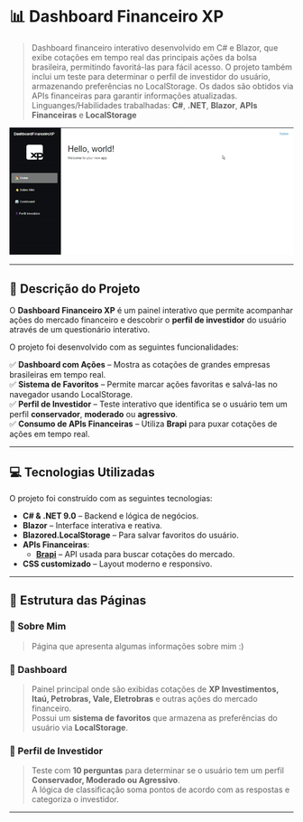 # 📊 Dashboard Financeiro XP  
>Dashboard financeiro interativo desenvolvido em C# e Blazor, que exibe cotações em tempo real das principais ações da bolsa brasileira, permitindo favoritá-las para fácil acesso. O projeto também inclui um teste para determinar o perfil de investidor do usuário, armazenando preferências no LocalStorage. Os dados são obtidos via APIs financeiras para garantir informações atualizadas.
> Linguanges/Habilidades trabalhadas: **C#**, **.NET**, **Blazor**, **APIs Financeiras** e **LocalStorage**

![Demonstração do Projeto](gif.gif)

---

## 📌 Descrição do Projeto  
O **Dashboard Financeiro XP** é um painel interativo que permite acompanhar ações do mercado financeiro e descobrir o **perfil de investidor** do usuário através de um questionário interativo.

O projeto foi desenvolvido com as seguintes funcionalidades:

✅ **Dashboard com Ações** – Mostra as cotações de grandes empresas brasileiras em tempo real.  
✅ **Sistema de Favoritos** – Permite marcar ações favoritas e salvá-las no navegador usando LocalStorage.  
✅ **Perfil de Investidor** – Teste interativo que identifica se o usuário tem um perfil **conservador**, **moderado** ou **agressivo**.  
✅ **Consumo de APIs Financeiras** – Utiliza **Brapi** para puxar cotações de ações em tempo real.  

---

## 💻 Tecnologias Utilizadas  
O projeto foi construído com as seguintes tecnologias:

- **C# & .NET 9.0** – Backend e lógica de negócios.  
- **Blazor** – Interface interativa e reativa.  
- **Blazored.LocalStorage** – Para salvar favoritos do usuário.  
- **APIs Financeiras**:
  - **[Brapi](https://brapi.dev/)** – API usada para buscar cotações do mercado.  
- **CSS customizado** – Layout moderno e responsivo.  

---

## 📂 Estrutura das Páginas  

### 📌 Sobre Mim  
> Página que apresenta algumas informações sobre mim :) 

### 📌 Dashboard  
> Painel principal onde são exibidas cotações de **XP Investimentos, Itaú, Petrobras, Vale, Eletrobras** e outras ações do mercado financeiro.  
> Possui um **sistema de favoritos** que armazena as preferências do usuário via **LocalStorage**.

### 📌 Perfil de Investidor  
> Teste com **10 perguntas** para determinar se o usuário tem um perfil **Conservador, Moderado ou Agressivo**.  
> A lógica de classificação soma pontos de acordo com as respostas e categoriza o investidor.

---

